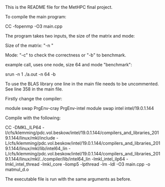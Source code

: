 This is the README file for the MetHPC final project. 

To compile the main program:

CC -fopenmp -O3 main.cpp 

The program takes two inputs, the size of the matrix and mode:

Size of the matrix:
"-n <number>" 

Mode: 
"-c" to check the correctness or "-b" to benchmark.

example call, uses one node, size 64 and mode "benchmark":

srun -n 1 ./a.out -n 64 -b


To use the BLAS library one line in the main file needs to be uncommented. See line 358 in the main file. 

Firstly change the compiler:

module swap PrgEnv-cray PrgEnv-intel 
module swap intel intel/19.0.1.144

Compile with the following: 

CC -DMKL_ILP64 -I/cfs/klemming/pdc.vol.beskow/intel/19.0.1.144/compilers_and_libraries_2019.1.144/linux/mkl/include -L/cfs/klemming/pdc.vol.beskow/intel/19.0.1.144/compilers_and_libraries_2019.1.144/linux/mkl/lib/intel64_lin -L/cfs/klemming/pdc.vol.beskow/intel/19.0.1.144/compilers_and_libraries_2019.1.144/linux/mkl/../compiler/lib/intel64_lin -lmkl_intel_ilp64 -lmkl_intel_thread -lmkl_core -liomp5 -lpthread -lm -ldl -O3 main.cpp -o matmul_d.o 

The executable file is run with the same arguments as before.
